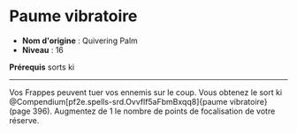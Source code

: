 # Paume vibratoire

 * **Nom d'origine** : Quivering Palm
 * **Niveau** : 16


<p><strong>Prérequis</strong> sorts ki</p>
<hr>
<p>Vos Frappes peuvent tuer vos ennemis sur le coup. Vous obtenez le sort ki @Compendium[pf2e.spells-srd.Ovvflf5aFbmBxqq8]{paume vibratoire} (page 396). Augmentez de 1 le nombre de points de focalisation de votre réserve.</p>